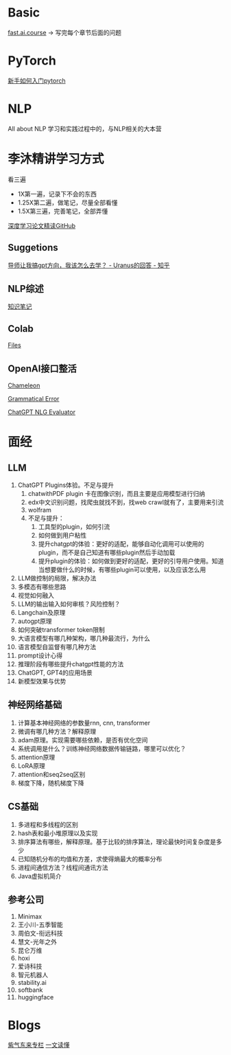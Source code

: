 # Basic

[fast.ai.course](https://course.fast.ai/)
-> 写完每个章节后面的问题


# PyTorch

[新手如何入门pytorch](https://www.zhihu.com/question/55720139/answer/147148105)

# NLP

All about NLP
学习和实践过程中的，与NLP相关的大本营

# 李沐精讲学习方式

看三遍

- 1X第一遍，记录下不会的东西
- 1.25X第二遍，做笔记，尽量全部看懂
- 1.5X第三遍，完善笔记，全部弄懂

[深度学习论文精读GitHub](https://github.com/mli/paper-reading)

## Suggetions

[导师让我搞gpt方向，我该怎么去学？ - Uranus的回答 - 知乎](https://www.zhihu.com/question/604134581/answer/3063230236)

## NLP综述
[知识笔记](https://zhuanlan.zhihu.com/p/597586623)


## Colab

[Files](https://colab.research.google.com/notebooks/io.ipynb)

## OpenAI接口整活

[Chameleon](https://chameleon-llm.github.io/)

[Grammatical Error](https://arxiv.org/abs/2303.13648)

[ChatGPT NLG Evaluator](https://arxiv.org/abs/2303.04048)

# 面经

## LLM

1. ChatGPT Plugins体验。不足与提升
   1. chatwithPDF plugin 卡在图像识别，而且主要是应用模型进行归纳
   2. edx中文识别问题，找爬虫就找不到，找web crawl就有了，主要用来引流
   3. wolfram
   4. 不足与提升：
      1. 工具型的plugin，如何引流
      2. 如何做到用户粘性
      3. 提升chatgpt的体验：更好的适配，能够自动化调用可以使用的plugin，而不是自己知道有哪些plugin然后手动加载
      4. 提升plugin的体验：如何做到更好的适配，更好的引导用户使用。知道当想要做什么的时候，有哪些plugin可以使用，以及应该怎么用
2. LLM做控制的局限，解决办法
3. 多模态有哪些思路
4. 视觉如何融入
5. LLM的输出输入如何审核？风险控制？
6. Langchain及原理
7. autogpt原理
8. 如何突破transformer token限制
9.  大语言模型有哪几种架构，哪几种最流行，为什么
10. 语言模型自监督有哪几种方法
11. prompt设计心得
12. 推理阶段有哪些提升chatgpt性能的方法
13. ChatGPT, GPT4的应用场景
14. 新模型效果与优势

## 神经网络基础

1. 计算基本神经网络的参数量rnn, cnn, transformer
2. 微调有哪几种方法？解释原理
3. adam原理。实现需要哪些依赖，是否有优化空间
4. 系统调用是什么？训练神经网络数据传输链路，哪里可以优化？
5. attention原理
6. LoRA原理
7. attention和seq2seq区别
8. 梯度下降，随机梯度下降

## CS基础

1. 多进程和多线程的区别
2. hash表和最小堆原理以及实现
3. 排序算法有哪些，解释原理。基于比较的排序算法，理论最快时间复杂度是多少
4. 已知随机分布的均值和方差，求使得熵最大的概率分布
5. 进程间通信方法？线程间通讯方法
6. Java虚拟机简介

## 参考公司

1. Minimax
2. 王小川-五季智能
3. 周伯文-衔远科技
4. 慧文-光年之外
5. 昆仑万维
6. hoxi
7. 爱诗科技
8. 智元机器人
9. stability.ai
10. softbank
11. huggingface

# Blogs

[紫气东来专栏](https://www.zhihu.com/people/zi-qi-dong-lai-1/posts)
[一文读懂](https://www.mikecaptain.com/2023/01/22/captain-aigc-1-transformer/#21%E6%84%9F%E7%9F%A5%E5%99%A8perceptron%E8%A7%A3%E5%86%B3%E4%BA%8C%E5%85%83%E5%88%86%E7%B1%BB%E4%BB%BB%E5%8A%A1%E7%9A%84%E5%89%8D%E9%A6%88%E7%A5%9E%E7%BB%8F%E7%BD%91%E7%BB%9C)